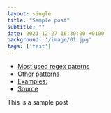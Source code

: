 ```yaml
---
layout: single
title: "Sample post"
subtitle: ""
date: 2021-12-27 16:30:00 +0100
background: '/image/01.jpg'
tags: ['test']
---
```


- [Most used regex paterns](#most-used-regex-paterns)
- [Other patterns](#other-patterns)
- [Examples:](#examples)
- [Source](#source)

This is a sample post

